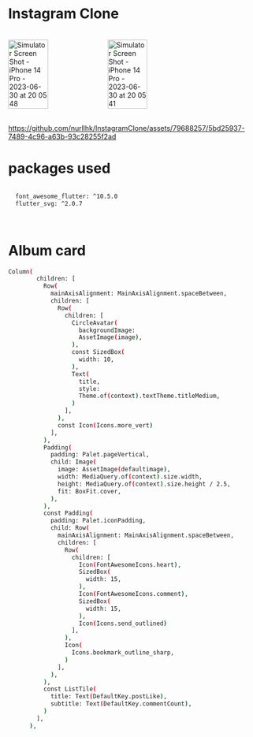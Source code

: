 
# Instagram Clone

<br>

<div style="display: flex;">
    <img src="https://github.com/nurllhk/InstagramClone/assets/79688257/1547c5e5-2c1e-49dc-a35d-32c2b0315b8f" alt="Simulator Screen Shot - iPhone 14 Pro - 2023-06-30 at 20 05 48" style="width: 40%; object-fit: contain;">

  <img src="https://github.com/nurllhk/InstagramClone/assets/79688257/dc81e621-5e77-4496-ad0e-6b3e7eb0019a" alt="Simulator Screen Shot - iPhone 14 Pro - 2023-06-30 at 20 05 41" style="width: 40%; object-fit: contain;">
</div>



<br>



https://github.com/nurllhk/InstagramClone/assets/79688257/5bd25937-7489-4c96-a63b-93c28255f2ad

# packages used

```sh

  font_awesome_flutter: ^10.5.0
  flutter_svg: ^2.0.7

 ```
<br>

# Album card

```sh 
Column(
        children: [
          Row(
            mainAxisAlignment: MainAxisAlignment.spaceBetween,
            children: [
              Row(
                children: [
                  CircleAvatar(
                    backgroundImage:
                    AssetImage(image),
                  ),
                  const SizedBox(
                    width: 10,
                  ),
                  Text(
                    title,
                    style:
                    Theme.of(context).textTheme.titleMedium,
                  )
                ],
              ),
              const Icon(Icons.more_vert)
            ],
          ),
          Padding(
            padding: Palet.pageVertical,
            child: Image(
              image: AssetImage(defaultimage),
              width: MediaQuery.of(context).size.width,
              height: MediaQuery.of(context).size.height / 2.5,
              fit: BoxFit.cover,
            ),
          ),
          const Padding(
            padding: Palet.iconPadding,
            child: Row(
              mainAxisAlignment: MainAxisAlignment.spaceBetween,
              children: [
                Row(
                  children: [
                    Icon(FontAwesomeIcons.heart),
                    SizedBox(
                      width: 15,
                    ),
                    Icon(FontAwesomeIcons.comment),
                    SizedBox(
                      width: 15,
                    ),
                    Icon(Icons.send_outlined)
                  ],
                ),
                Icon(
                  Icons.bookmark_outline_sharp,
                )
              ],
            ),
          ),
          const ListTile(
            title: Text(DefaultKey.postLike),
            subtitle: Text(DefaultKey.commentCount),
          )
        ],
      ),
 
 ```

